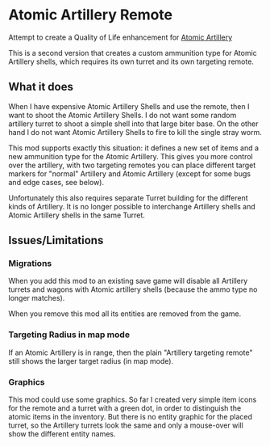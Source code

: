 # Atomic Artillery Remote

Attempt to create a Quality of Life enhancement for 
[Atomic Artillery](https://github.com/sirdoombox/AtomicArtillery)

This is a second version that creates a custom ammunition type for Atomic Artillery shells,
which requires its own turret and its own targeting remote.

## What it does

When I have expensive Atomic Artillery Shells and use the remote, then I want to shoot the Atomic Artillery Shells.
I do not want some random artillery turret to shoot a simple shell into that large biter base.
On the other hand I do not want Atomic Artillery Shells to fire to kill the single stray worm.

This mod supports exactly this situation:
it defines a new set of items and a new ammunition type for the Atomic Artillery.
This gives you more control over the artillery, with two targeting remotes you can
place different target markers for "normal" Artillery and Atomic Artillery
(except for some bugs and edge cases, see below).

Unfortunately this also requires separate Turret building for the different kinds of
Artillery. It is no longer possible to interchange Artillery shells and
Atomic Artillery shells in the same Turret.

## Issues/Limitations

### Migrations

When you add this mod to an existing save game will disable all Artillery turrets and wagons
with Atomic artillery shells (because the ammo type no longer matches).

When you remove this mod all its entities are removed from the game.

### Targeting Radius in map mode

If an Atomic Artillery is in range, then the plain "Artillery targeting remote"
still shows the larger target radius (in map mode). 

### Graphics

This mod could use some graphics.
So far I created very simple item icons for the remote and a turret with a green dot,
in order to distinguish the atomic items in the inventory.
But there is no entity graphic for the placed turret, so the Artillery turrets
look the same and only a mouse-over will show the different entity names.

